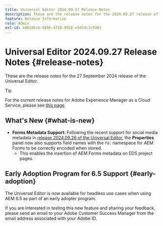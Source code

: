 ```yaml
---
title: Universal Editor 2024.09.27 Release Notes
description: These are the release notes for the 2024.09.27 release of the Universal Editor.
feature: Release Information
role: Admin
exl-id: b8020bcb-6896-4750-9928-e5d54c3c9383
---
```

# Universal Editor 2024.09.27 Release Notes {#release-notes}

These are the release notes for the 27 September 2024 release of the Universal Editor.

>[!TIP]
>
>For the current release notes for Adobe Experience Manager as a Cloud Service, please see [this page](/help/release-notes/release-notes-cloud/release-notes-current.md).

## What's New {#what-is-new}

* **Forms Metadata Support:** Following the recent support for social media metadata in [release 2024.09.26 of the Universal Editor](/help/release-notes/universal-editor/2024/2024-09-26.md), the **Properties** panel now also supports field names with the `fd:` namespace for AEM Forms to be correctly encoded when stored.
  * This enables the insertion of AEM Forms metadata on EDS project pages.

## Early Adoption Program for 6.5 Support {#early-adoption}

The Universal Editor is now available for headless use cases when using AEM 6.5 as part of an early adopter program.

If you are interested in testing this new feature and sharing your feedback, please send an email to your Adobe Customer Success Manager from the email address associated with your Adobe ID. 
